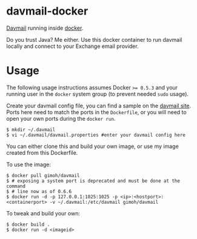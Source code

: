 davmail-docker
==============

[Davmail](http://davmail.sourceforge.net/) running inside [docker](http://docker.io).

Do you trust Java?  Me either.  Use this docker container to run davmail locally
and connect to your Exchange email provider.

Usage
=====

The following usage instructions assumes Docker `>= 0.5.3` and your running
user in the `docker` system group (to prevent needed `sudo` usage).

Create your davmail config file, you can find a sample on the
[davmail site](http://davmail.sourceforge.net/serversetup.html).
Ports here need to match the ports in the `Dockerfile`, or you will need to
open your own ports during the `docker run`.

    $ mkdir ~/.davmail
    $ vi ~/.davmail/davmail.properties #enter your davmail config here

You can either clone this and build your own image, or use my image created
from this Dockerfile.

To use the image:

    $ docker pull gimoh/davmail
    $ # exposing a system port is deprecated and must be done at the command
    $ # line now as of 0.6.6
    $ docker run -d -p 127.0.0.1:1025:1025 -p <ip>:<hostport>:<containerport> -v ~/.davmail:/etc/davmail gimoh/davmail

To tweak and build your own:

    $ docker build .
    $ docker run -d <imageid>
